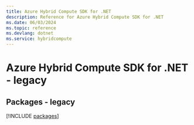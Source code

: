 ```yaml
---
title: Azure Hybrid Compute SDK for .NET
description: Reference for Azure Hybrid Compute SDK for .NET
ms.date: 06/03/2024
ms.topic: reference
ms.devlang: dotnet
ms.service: hybridcompute
---
```

# Azure Hybrid Compute SDK for .NET - legacy
## Packages - legacy
[!INCLUDE [packages](hybrid-compute-index.md)]